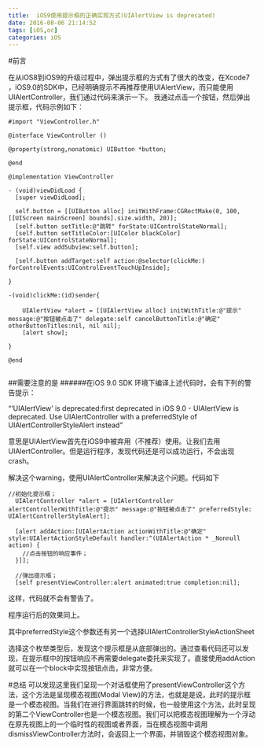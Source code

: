 ```yaml
---
title:  iOS9使用提示框的正确实现方式(UIAlertView is deprecated)
date: 2016-08-06 21:14:52
tags: [iOS,oc]
categories: iOS
---
```

#前言

在从iOS8到iOS9的升级过程中，弹出提示框的方式有了很大的改变，在Xcode7 ，iOS9.0的SDK中，已经明确提示不再推荐使用UIAlertView，而只能使用UIAlertController，我们通过代码来演示一下。
我通过点击一个按钮，然后弹出提示框，代码示例如下：

```
#import "ViewController.h"  
  
@interface ViewController ()  
  
@property(strong,nonatomic) UIButton *button;  
  
@end  
  
@implementation ViewController  
  
- (void)viewDidLoad {  
  [super viewDidLoad];  
    
  self.button = [[UIButton alloc] initWithFrame:CGRectMake(0, 100, [[UIScreen mainScreen] bounds].size.width, 20)];  
  [self.button setTitle:@"跳转" forState:UIControlStateNormal];  
  [self.button setTitleColor:[UIColor blackColor] forState:UIControlStateNormal];  
  [self.view addSubview:self.button];  
    
  [self.button addTarget:self action:@selector(clickMe:) forControlEvents:UIControlEventTouchUpInside];  
    
}  
  
-(void)clickMe:(id)sender{  
    
    UIAlertView *alert = [[UIAlertView alloc] initWithTitle:@"提示" message:@"按钮被点击了" delegate:self cancelButtonTitle:@"确定" otherButtonTitles:nil, nil nil];  
    [alert show];  
    
}  
  
@end  


```

##需要注意的是
######在iOS 9.0 SDK 环境下编译上述代码时，会有下列的警告提示：

“‘UIAlertView’ is deprecated:first deprecated in iOS 9.0 - UIAlertView is deprecated. Use UIAlertController with a preferredStyle of UIAlertControllerStyleAlert instead”

意思是UIAlertView首先在iOS9中被弃用（不推荐）使用。让我们去用UIAlertController。但是运行程序，发现代码还是可以成功运行，不会出现crash。

解决这个warning，使用UIAlertController来解决这个问题。代码如下

```
//初始化提示框；  
  UIAlertController *alert = [UIAlertController alertControllerWithTitle:@"提示" message:@"按钮被点击了" preferredStyle:  UIAlertControllerStyleAlert];  
    
  [alert addAction:[UIAlertAction actionWithTitle:@"确定" style:UIAlertActionStyleDefault handler:^(UIAlertAction * _Nonnull action) {  
    //点击按钮的响应事件；  
  }]];  
    
  //弹出提示框；  
  [self presentViewController:alert animated:true completion:nil];  

```
这样，代码就不会有警告了。

程序运行后的效果同上。  

其中preferredStyle这个参数还有另一个选择UIAlertControllerStyleActionSheet

选择这个枚举类型后，发现这个提示框是从底部弹出的。通过查看代码还可以发现，在提示框中的按钮响应不再需要delegate委托来实现了。直接使用addAction就可以在一个block中实现按钮点击，非常方便。

#总结
可以发现这里我们呈现一个对话框使用了presentViewController这个方法，这个方法是呈现模态视图(Modal View)的方法，也就是是说，此时的提示框是一个模态视图。当我们在进行界面跳转的时候，也一般使用这个方法，此时呈现的第二个ViewController也是一个模态视图。我们可以把模态视图理解为一个浮动在原先视图上的一个临时性的视图或者界面，当在模态视图中调用dismissViewController方法时，会返回上一个界面，并销毁这个模态视图对象。